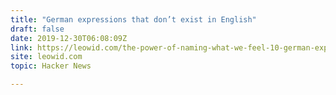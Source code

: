 ```yaml
---
title: "German expressions that don’t exist in English"
draft: false
date: 2019-12-30T06:08:09Z
link: https://leowid.com/the-power-of-naming-what-we-feel-10-german-expressions-that-dont-exist-in-english-and-their-wisdom/?utm_medium=RSS&utm_source=hune
site: leowid.com
topic: Hacker News  

---
```

